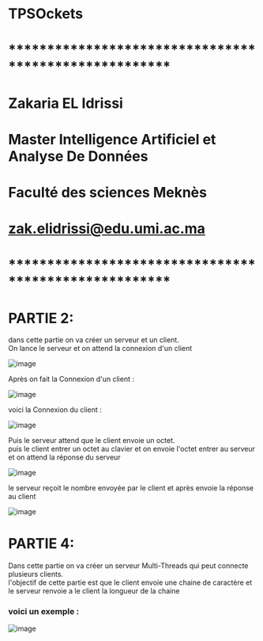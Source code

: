 # TPSOckets

# *****************************************************
# Zakaria EL Idrissi
# Master Intelligence Artificiel et Analyse De Données
# Faculté des sciences Meknès
# zak.elidrissi@edu.umi.ac.ma
# *****************************************************

<h1> PARTIE 2: </h1>

<p> dans cette partie on va créer un serveur et un client.<br>
On lance le serveur et on attend la connexion d'un client </p>

![image](https://user-images.githubusercontent.com/61559275/159674985-f3d31a81-78a7-4fc4-afaa-dde858de1702.png)

<p> Après on fait la Connexion d'un client : </p>

![image](https://user-images.githubusercontent.com/61559275/159675861-105c04dd-9917-403e-865f-31b64bc641ed.png)

<p> voici la Connexion du client : </p>

![image](https://user-images.githubusercontent.com/61559275/159675253-3517dc54-3308-47bf-baaf-e1e67a9a087d.png)

<p> Puis le serveur attend que le client envoie un octet.<br>
puis le client entrer un octet au clavier et on envoie l'octet entrer au serveur et on attend la réponse du serveur </p>

![image](https://user-images.githubusercontent.com/61559275/159677088-e19b51ec-175e-4fdf-b60d-295a5da251fe.png)

<p> le serveur reçoit le nombre envoyée par le client et après envoie la réponse au client </p>

![image](https://user-images.githubusercontent.com/61559275/159676923-4949901c-76a7-400b-9c8d-850431988a3d.png)


<h1> PARTIE 4: </h1>

<p> Dans cette partie on va créer un serveur Multi-Threads qui peut connecte plusieurs clients.<br>
l'objectif de cette partie est que le client envoie une chaine de caractère et le serveur renvoie a le client la longueur de la chaine </p>
<h3> voici un exemple : </h3>
 
![image](https://user-images.githubusercontent.com/61559275/159786349-71e684e0-1e26-4bc5-b0e6-f3d0d27e8952.png)

 
